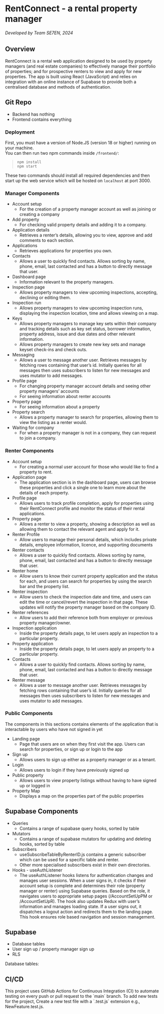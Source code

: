 # RentConnect - a rental property manager
###### Developed by Team SE7EN, 2024

## Overview

RentConnect is a rental web application designed to be used by property managers (and real estate companies) to effectively manage their portfolio of properties; and for prospective renters to view and apply for new properties. The app is built using React (JavaScript) and relies on integration with an online instance of Supabase to provide both a centralised database and methods of authentication. 

## Git Repo

- Backend has nothing  
- Frontend contains everything

### Deployment

First, you must have a version of Node.JS (version 18 or higher) running on your machine.  
You can then run two npm commands inside `/frontend/`:  
> `npm install`  
> `npm start`

These two commands should install all required dependencies and then start up the web service which will be hosted on `localhost` at port 3000\.

### Manager Components

- Account setup  
  - For the creation of a property manager account as well as joining or creating a company  
- Add property  
  - For checking valid property details and adding it to a company.  
- Application details  
  - Retrieves a renter’s details, allowing you to view, approve and add comments to each section.  
- Applications  
  - Retrieves applications for properties you own.  
- Contacts  
  - Allows a user to quickly find contacts. Allows sorting by name, phone, email, last contacted and has a button to directly message that user.  
- Dashboard page  
  - Information relevant to the property managers.  
- Inspection page  
  - Allows property managers to view upcoming inspections, accepting, declining or editing them.  
- Inspection run  
  - Allows property managers to view upcoming inspection runs, displaying the inspection location, time and allows viewing on a map.  
- Keys  
  - Allows property managers to manage key sets within their company and tracking details such as key set status, borrower information, property address, issue and due dates and other relevant information.   
  - Allows property managers to create new key sets and manage keyset check-ins and check outs.  
- Messaging  
  - Allows a user to message another user. Retrieves messages by fetching rows containing that user’s id. Initially queries for all messages then uses subscribers to listen for new messages and uses mutator to add messages.  
- Profile page  
  - For changing property manager account details and seeing other property managers’ accounts  
  - For seeing information about renter accounts  
- Property page  
  - For seeing information about a property  
- Property search  
  - Allows a property manager to search for properties, allowing them to view the listing as a renter would.  
- Waiting for company  
  - For when a property manager is not in a company, they can request to join a company.

### Renter Components

- Account setup  
  - For creating a normal user account for those who would like to find a property to rent.  
- Application page  
  - The application section is in the dashboard page, users can browse these properties and click a single one to learn more about the details of each property.  
- Profile page  
  - Allows users to track profile completion, apply for properties using their RentConnect profile and monitor the status of their rental applications.  
- Property page  
  - Allows a renter to view a property, showing a description as well as allowing them to contact the relevant agent and apply for it.  
- Renter Profile  
  - Allow users to manage their personal details, which includes private details, employee information, licence, and supporting documents  
- Renter contacts  
  - Allows a user to quickly find contacts. Allows sorting by name, phone, email, last contacted and has a button to directly message that user.  
- Renter home  
  - Allow users to know their current property application and the status for each, and users can search for properties by using the search bar and the property list.  
- Renter inspection  
  - Allow users to check the inspection date and time, and users can edit the time or cancel/revert the inspection in that page. These updates will notify the property manager based on the company ID.  
- Renter references  
  - Allow users to add their reference both from employer or previous property manager/owner.  
- Inspection application  
  - Inside the property details page, to let users apply an inspection to a particular property.  
- Property application  
  - Inside the property details page, to let users apply an property to a particular property.  
- Contacts  
  - Allows a user to quickly find contacts. Allows sorting by name, phone, email, last contacted and has a button to directly message that user.  
- Renter message  
  - Allows a user to message another user. Retrieves messages by fetching rows containing that user’s id. Initially queries for all messages then uses subscribers to listen for new messages and uses mutator to add messages.

### Public Components

The components in this sections contains elements of the application that is interactable by users who have not signed in yet

- Landing page  
  - Page that users are on when they first visit the app. Users can search for properties, or sign up or login to the app  
- Sign up  
  - Allows users to sign up either as a property manager or as a tenant.  
- Login   
  - Allows users to login if they have previously signed up  
- Public property  
  - Allows users to view property listings without having to have signed up or logged in  
- Property Map  
  - Displays a map on the properties part of the public properties

## Supabase Components

- Queries  
  - Contains a range of supabase query hooks, sorted by table  
- Mutators  
  - Contains a range of supabase mutators for updating and deleting hooks, sorted by table  
- Subscribers  
  - useSubscribeTableByRenterID.js contains a generic subscriber which can be used for a specific table and renter.  
  - Other more specialised subscribers exist in their own directories.  
- Hooks \- useAuthListener  
  - The useAuthListener hooks listens for authentication changes and manages user sessions. When a user signs in, it checks if their account setup is complete and determines their role (property manager or renter) using Supabase queries. Based on the role, it navigates users to appropriate setup pages (/AccountSetUpPM or /AccountSetUpR). The hook also updates Redux with user’s information and manages loading state. If a user signs out, it dispatches a logout action and redirects them to the landing page. This hook ensures role based navigation and session management.

## Supabase

- Database tables  
- User sign up / property manager sign up  
- RLS

Database tables:

## CI/CD

This project uses GitHub Actions for Continuous Integration (CI) to automate testing on every push or pull request to the \`main\` branch. To add new tests for the project, Create a new test file with a \`.test.js\` extension e.g.,  NewFeature.test.js. 
